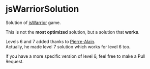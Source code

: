 jsWarriorSolution
=================

Solution of [jsWarrior](http://jswarrior.fusioncharts.com/) game.

This is not the **most optimized** solution, but a solution that **works**.


Levels 6 and 7 added thanks to [Pierre-Alain](https://twitter.com/PA_Besancon).  
Actually, he made level 7 solution which works for level 6 too.

If you have a more specific version of level 6, feel free to make a Pull Request.